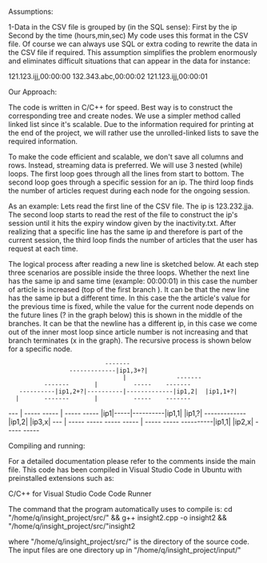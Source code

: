 Assumptions:

1-Data in the CSV file is grouped by (in the SQL sense):
First by the ip
Second by the time (hours,min,sec)
My code uses this format in the CSV file. Of course we can always
use SQL or extra coding to rewrite the data in the CSV file if required.
This assumption simplifies the problem enormously and eliminates difficult
situations that can appear in the data for instance:

121.123.ijj,00:00:00
132.343.abc,00:00:02
121.123.ijj,00:00:01


Our Approach:

The code is written in C/C++ for speed. Best way is to construct the corresponding
tree and create nodes. We use a simpler method called linked list since it's scalable.
Due to the information required for printing at the end of the project, we will
rather use the unrolled-linked lists to save the required information.

To make the code efficient and scalable, we don't save all columns and rows. 
Instead, streaming data is preferred.  We will use 3 nested (while) loops. 
The first loop goes through all the lines from start to bottom. The second loop
goes through a specific session for an ip. The third loop finds the number of
articles request during each node for the ongoing session.

As an example: Lets read the first line of the CSV file. The ip is 123.232.jja. 
The second loop starts to read the rest of the file to construct the ip's
session until it hits the expiry window given by the inactivity.txt. After 
realizing that a specific line has the same ip and therefore is part of the 
current session, the third loop finds the number of articles that the user has 
request at each time.

The logical process after reading a new line is sketched below. At each step three 
scenarios are possible inside the three loops. Whether the next line has the same 
ip and same time (example: 00:00:01) in this case the number of article is increased
(top of the first branch ). It can be that the new line has the same ip but a
different time. In this case the the article's value for the previous time is 
fixed, while the value for the current node depends on the future lines 
(? in the graph below) this is shown in the middle of the branches. It can be 
that the newline has a different ip, in this case we come out of the inner most 
loop since article number is not increasing and that branch terminates 
(x in the graph). The recursive process is shown below for a specific node.


							
						       -------
					 -------------|ip1,3+?|
	                                |              -------
		      -------		|	       -----	-------
	   ----------|ip1,2+?|----------|-------------|ip1,2|  |ip1,1+?|
	  |	      -------		|	       -----	-------
 ---	  |	      -----   -----	|	       -----	-----
|ip1|-----|----------|ip1,1| |ip1,?|	 -------------|ip1,2|  |ip3,x|
 ---	  |	      -----   -----		       -----	-----
	  | 	      -----   -----	
	   ----------|ip1,1| |ip2,x|
		      -----   ----- 


Compiling and running:

For a detailed documentation please refer to the comments inside the
main file. This code has been compiled in Visual Studio Code in Ubuntu 
with preinstalled extensions such as:
 
C/C++ for Visual Studio Code
Code Runner

The command that the program automatically uses to compile is:
cd "/home/q/insight_project/src/" && g++ insight2.cpp -o insight2 && "/home/q/insight_project/src/"insight2

where "/home/q/insight_project/src/" is the directory of the source code. 
The input files are one directory up in "/home/q/insight_project/input/"






